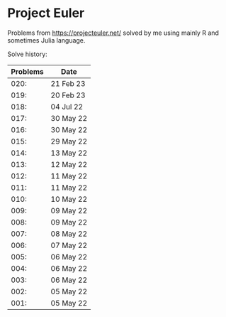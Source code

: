 # Project Euler
Problems from https://projecteuler.net/ solved by me using mainly R and sometimes Julia language.

Solve history:

| Problems  |   Date    |
| --------- | --------- |
| 020:      | 21 Feb 23 |
| 019:      | 20 Feb 23 |
| 018:      | 04 Jul 22 |
| 017:      | 30 May 22 |
| 016:      | 30 May 22 |
| 015:      | 29 May 22 |
| 014:      | 13 May 22 |
| 013:      | 12 May 22 |
| 012:      | 11 May 22 |
| 011:      | 11 May 22 |
| 010:      | 10 May 22 |
| 009:      | 09 May 22 |
| 008:      | 09 May 22 |
| 007:      | 08 May 22 |
| 006:      | 07 May 22 |
| 005:      | 06 May 22 |
| 004:      | 06 May 22 |
| 003:      | 06 May 22 |
| 002:      | 05 May 22 |
| 001:      | 05 May 22 |

